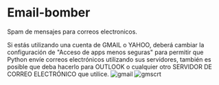 # Email-bomber
Spam de mensajes para correos electronicos.

Si estás utilizando una cuenta de GMAIL o YAHOO, deberá cambiar la configuración de "Acceso de apps menos seguras" para permitir que Python envíe correos electrónicos utilizando sus servidores, también es posible que deba hacerlo para OUTLOOK o cualquier otro SERVIDOR DE CORREO ELECTRÓNICO que utilice.
![gmail](https://user-images.githubusercontent.com/75817113/126219043-97fb6d05-c321-4571-810a-aa1856b2b552.png)
![gmscrt](https://user-images.githubusercontent.com/75817113/126219173-ff752ab3-c4f0-4db1-b529-b5aa231987af.png)
